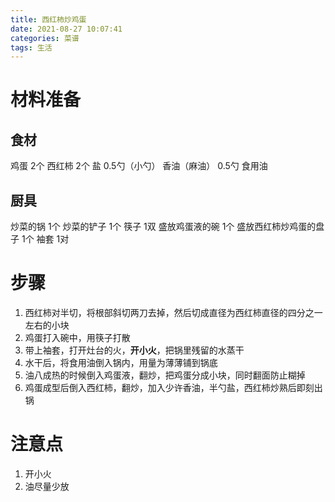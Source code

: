 ```yaml
---
title: 西红柿炒鸡蛋
date: 2021-08-27 10:07:41
categories: 菜谱
tags: 生活
---
```

# 材料准备
## 食材
鸡蛋    2个
西红柿  2个
盐 0.5勺（小勺）
香油（麻油） 0.5勺
食用油
## 厨具
炒菜的锅 1个
炒菜的铲子 1个
筷子 1双
盛放鸡蛋液的碗  1个
盛放西红柿炒鸡蛋的盘子 1个
袖套 1对

# 步骤
1. 西红柿对半切，将根部斜切两刀去掉，然后切成直径为西红柿直径的四分之一左右的小块
2. 鸡蛋打入碗中，用筷子打散
3. 带上袖套，打开灶台的火，**开小火**，把锅里残留的水蒸干
4. 水干后，将食用油倒入锅内，用量为薄薄铺到锅底
5. 油八成热的时候倒入鸡蛋液，翻炒，把鸡蛋分成小块，同时翻面防止糊掉
6. 鸡蛋成型后倒入西红柿，翻炒，加入少许香油，半勺盐，西红柿炒熟后即刻出锅

# 注意点
1. 开小火
2. 油尽量少放